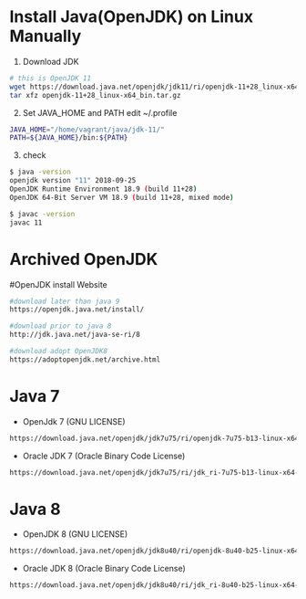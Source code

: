 # Install Java(OpenJDK) on Linux Manually 

1. Download JDK 
```sh
# this is OpenJDK 11 
wget https://download.java.net/openjdk/jdk11/ri/openjdk-11+28_linux-x64_bin.tar.gz
tar xfz openjdk-11+28_linux-x64_bin.tar.gz 
```

2. Set JAVA_HOME and PATH 
edit ~/.profile 
```sh
JAVA_HOME="/home/vagrant/java/jdk-11/"
PATH=${JAVA_HOME}/bin:${PATH}
```
3. check 
```sh
$ java -version 
openjdk version "11" 2018-09-25
OpenJDK Runtime Environment 18.9 (build 11+28)
OpenJDK 64-Bit Server VM 18.9 (build 11+28, mixed mode)

$ javac -version
javac 11
```


# Archived OpenJDK
#OpenJDK install Website 
```sh
#download later than java 9
https://openjdk.java.net/install/

#download prior to java 8
http://jdk.java.net/java-se-ri/8

#download adopt OpenJDK8
https://adoptopenjdk.net/archive.html
```
# Java 7
* OpenJdk 7 (GNU LICENSE)
```sh 
https://download.java.net/openjdk/jdk7u75/ri/openjdk-7u75-b13-linux-x64-18_dec_2014.tar.gz
```

* Oracle JDK 7 (Oracle Binary Code License)
```sh 
https://download.java.net/openjdk/jdk7u75/ri/jdk_ri-7u75-b13-linux-x64-18_dec_2014.tar.gz
```

# Java 8
* OpenJDK 8 (GNU LICENSE)
```sh
https://download.java.net/openjdk/jdk8u40/ri/openjdk-8u40-b25-linux-x64-10_feb_2015.tar.gz
```
* Oracle JDK 8 (Oracle Binary Code License)
```sh
https://download.java.net/openjdk/jdk8u40/ri/jdk_ri-8u40-b25-linux-x64-10_feb_2015.tar.gz
```
